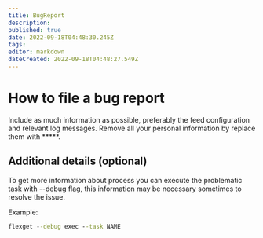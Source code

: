 ```yaml
---
title: BugReport
description: 
published: true
date: 2022-09-18T04:48:30.245Z
tags: 
editor: markdown
dateCreated: 2022-09-18T04:48:27.549Z
---
```


# How to file a bug report
Include as much information as possible, preferably the feed configuration and relevant log messages. Remove all your personal information by replace them with *****.

## Additional details (optional)
To get more information about process you can execute the problematic task with --debug flag, this information may be necessary sometimes to resolve the issue.

Example:

```cmd
flexget --debug exec --task NAME
```
